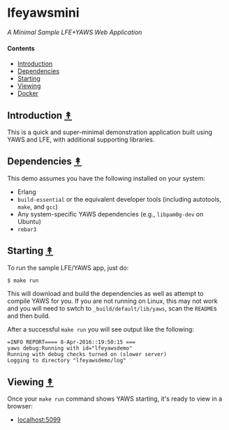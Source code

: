 # lfeyawsmini

*A Minimal Sample LFE+YAWS Web Application*


#### Contents

* [Introduction](#introduction-)
* [Dependencies](#dependencies-)
* [Starting](#starting-)
* [Viewing](#viewing-)
* [Docker](#docker-)


## Introduction [&#x219F;](#contents)

This is a quick and super-minimal demonstration application built using YAWS
and LFE, with additional supporting libraries.


## Dependencies [&#x219F;](#contents)

This demo assumes you have the following installed on your system:

* Erlang
* ``build-essential`` or the equivalent developer tools (including
  autotools, ``make``, and ``gcc``)
* Any system-specific YAWS dependencies (e.g., ``libpam0g-dev`` on Ubuntu)
* ``rebar3``


## Starting [&#x219F;](#contents)

To run the sample LFE/YAWS app, just do:

```bash
$ make run
```

This will download and build the dependencies as well as attempt to compile
YAWS for you. If you are not running on Linux, this may not work and you will
need to swtch to ``_build/default/lib/yaws``, scan the ``README``s and then
build.

After a successful ``make run`` you will see output like the following:

```
=INFO REPORT==== 8-Apr-2016::19:50:15 ===
yaws debug:Running with id="lfeyawsdemo"
Running with debug checks turned on (slower server)
Logging to directory "lfeyawsdemo/log"
```


## Viewing [&#x219F;](#contents)

Once your ``make run`` command shows YAWS starting, it's ready to view in a
browser:

* [localhost:5099](http://localhost:5099/)
